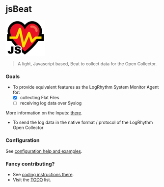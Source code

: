 # jsBeat
![logo](medias/logo-128w.png)

> A light, Javascript based, Beat to collect data for the Open Collector.

### Goals

- To provide equivalent features as the LogRhythm System Monitor Agent for:
  - [x] collecting Flat Files
  - [ ] receiving log data over Syslog

More information on the Inputs: [there](src/inputs/).

- To send the log data in the native format / protocol of the LogRhythm Open Collector

### Configuration

See [configuration help and examples](config/).

### Fancy contributing?
- See [coding instructions there](src/).
- Visit the [TODO](TODO.md) list.